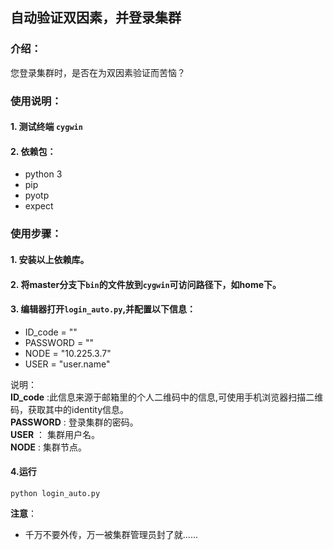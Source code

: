 ## 自动验证双因素，并登录集群  
  
### 介绍：  
您登录集群时，是否在为双因素验证而苦恼？ 


### 使用说明：
  
#### 1. 测试终端 `cygwin`  
#### 2. 依赖包：  

- python 3  
- pip  
- pyotp  
- expect  
  
### 使用步骤：
  
#### 1. 安装以上依赖库。  
#### 2. 将master分支下`bin`的文件放到`cygwin`可访问路径下，如home下。
#### 3. 编辑器打开`login_auto.py`,并配置以下信息：  
- ID_code = ""  
- PASSWORD = ""  
- NODE = "10.225.3.7"  
- USER = "user.name"  

说明：  
**ID_code** :此信息来源于邮箱里的个人二维码中的信息,可使用手机浏览器扫描二维码，获取其中的identity信息。  
**PASSWORD** : 登录集群的密码。  
**USER** ： 集群用户名。  
**NODE** : 集群节点。  

#### 4.运行  
```
python login_auto.py
```  


**注意**：  
- 千万不要外传，万一被集群管理员封了就......  
